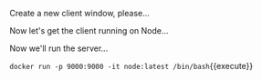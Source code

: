 Create a new client window, please...

Now let's get the client running on Node...

Now we'll run the server...

`docker run -p 9000:9000 -it node:latest /bin/bash`{{execute}}